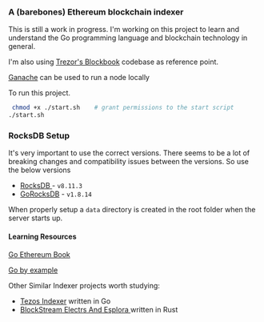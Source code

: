 ### A (barebones) Ethereum blockchain indexer

This is still a work in progress. I'm working on this project to learn and understand the Go programming language and blockchain technology in general.

I'm also using [Trezor's Blockbook](https://github.com/trezor/blockbook) codebase as reference point.

[Ganache](https://trufflesuite.com/ganache/) can be used to run a node locally

To run this project.

```sh
 chmod +x ./start.sh    # grant permissions to the start script
./start.sh
```


### RocksDB Setup

It's very important to use the correct versions. There seems to be a lot of breaking changes and compatibility issues between the versions. So use the below versions

- [RocksDB ](https://github.com/facebook/rocksdb) - `v8.11.3`
- [GoRocksDB](https://github.com/linxGnu/grocksdb)  - `v1.8.14`

When properly setup a `data` directory is created in the root folder when the server starts up.



#### Learning Resources

[Go Ethereum Book](https://goethereumbook.org/)

[Go by example](https://gobyexample.com/)

Other Similar Indexer projects worth studying:

- [Tezos Indexer](https://github.com/blockwatch-cc/tzindex) written in Go
- [BlockStream Electrs And Esplora ](https://github.com/Blockstream/electrs) written in Rust
